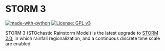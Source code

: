 # STORM 3

<!--[![GitHub release](https://img.shields.io/github/release/feliperiosg/STORM2.svg)](https://github.com/feliperiosg/STORM2/releases)-->
[![made-with-python](https://img.shields.io/badge/Made%20with-Python-1f425f.svg)](https://www.python.org/)
[![License: GPL v3](https://img.shields.io/badge/License-GPLv3-blue.svg)](https://www.gnu.org/licenses/gpl-3.0)
<!--[![DOI](https://zenodo.org/badge/DOI/10.5281/zenodo.8071820.svg)](https://doi.org/10.5281/zenodo.8071820)-->

STORM 3 (STOchastic Rainstorm Model) is the latest upgrade to [STORM 2.0](https://github.com/feliperiosg/STORM2), in which rainfall regionalization, and a continuous discrete time scale are enabled.

